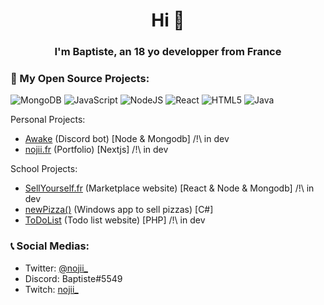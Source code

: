 <h1 align="center">Hi 👋</h1>

<h3 align="center">I'm Baptiste, an 18 yo developper from France</h3>
<h3>🧩 My Open Source Projects: </h3>

![MongoDB](https://img.shields.io/badge/MongoDB-%234ea94b.svg?style=for-the-badge&logo=mongodb&logoColor=white)
![JavaScript](https://img.shields.io/badge/javascript-%23323330.svg?style=for-the-badge&logo=javascript&logoColor=%23F7DF1E) 
![NodeJS](https://img.shields.io/badge/node.js-6DA55F?style=for-the-badge&logo=node.js&logoColor=white) 
![React](https://img.shields.io/badge/react-%2320232a.svg?style=for-the-badge&logo=react&logoColor=%2361DAFB)
![HTML5](https://img.shields.io/badge/html5-%23E34F26.svg?style=for-the-badge&logo=html5&logoColor=white)
![Java](https://img.shields.io/badge/java-%23ED8B00.svg?style=for-the-badge&logo=java&logoColor=white)

Personal Projects:
- [Awake](https://github.com/Baptiiiiste/Awake) (Discord bot) [Node & Mongodb] /!\ in dev
- [nojii.fr](https://github.com/Baptiiiiste/nojii.fr) (Portfolio) [Nextjs] /!\ in dev

School Projects:
- [SellYourself.fr](https://github.com/Baptiiiiste/SellYourself) (Marketplace website) [React & Node & Mongodb] /!\ in dev
- [newPizza()](https://github.com/Baptiiiiste/newPizza) (Windows app to sell pizzas) [C#]
- [ToDoList](https://github.com/Baptiiiiste/ToDoList) (Todo list website) [PHP] /!\ in dev

<h3>📞 Social Medias: </h3>

- Twitter: [@nojii_](https://twitter.com/nojii_)
- Discord: Baptiste#5549
- Twitch: [nojii_](https://www.twitch.tv/nojii_)



<!-- <div align="center" >
  <img src="https://github-readme-stats.vercel.app/api?username=baptiiiiste&show_icons=true&count_private=true&hide_border=true" align="center" />
</div> -->



<!-- ! OLD


[Imgur](https://i.imgur.com/cLWuXp0.png?1)

<div align="center">
<a href="https://github.com/baptiiiiste" target="_blank">
<img src=https://img.shields.io/badge/github-%2324292e.svg?&style=for-the-badge&logo=github&logoColor=white alt=github style="margin-bottom: 5px;" />
</a>
<a href="https://twitter.com/nojii_" target="_blank">
<img src=https://img.shields.io/badge/twitter-%2300acee.svg?&style=for-the-badge&logo=twitter&logoColor=white alt=twitter style="margin-bottom: 5px;" />
</a>
</div> 

<div align="center" >
  <h3> ⭐️ Informations </h3>
  <p>Baptiste, 18 yo French guy studying at Clermont-Ferrand, IUT Informatique</p>
</div>

<div align="center" >
  <h3> ⭐️ Social Medias </h3>
  <p>Twitter 🐤 @nojii_</br>Discord 📄 Baptiste#5549</br>Twitch 🎙️ .tv/nojii_</p>
</div> 
-->
